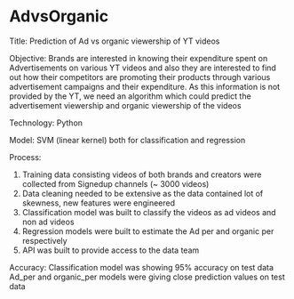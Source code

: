# AdvsOrganic
Title: Prediction of Ad vs organic viewership of YT videos

Objective: Brands are interested in knowing their expenditure spent on Advertisements on various YT videos and also they are interested to
           find out how their competitors are promoting their products through various advertisement campaigns and their expenditure. As 
           this information is not provided by the YT, we need an algorithm which could predict the advertisement viewership and organic 
           viewership of the videos
           
Technology: Python

Model: SVM (linear kernel) both for classification and regression

Process:
1. Training data consisting videos of both brands and creators were collected from Signedup channels (~ 3000 videos)
2. Data cleaning needed to be extensive as the data contained lot of skewness, new features were engineered
3. Classification model was built to classify the videos as ad videos and non ad videos
4. Regression models were built to estimate the Ad per and organic per respectively
5. API was built to provide access to the data team

Accuracy:
 Classification model was showing 95% accuracy on test data
 Ad_per and organic_per models were giving close prediction values on test data
 
 
 
